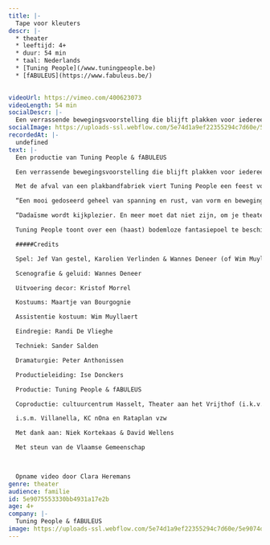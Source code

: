 ```yaml
---
title: |-
  Tape voor kleuters
descr: |-
  * theater
  * leeftijd: 4+
  * duur: 54 min
  * taal: Nederlands
  * [Tuning People](/www.tuningpeople.be)
  * [fABULEUS](https://www.fabuleus.be/)

  ‍
videoUrl: https://vimeo.com/400623073
videoLength: 54 min
socialDescr: |-
  Een verrassende bewegingsvoorstelling die blijft plakken voor iedereen vanaf 4 jaar.Met de afval van een plakbandfabriek viert Tuning People een feest voor de verbeelding. Chaplin-figuurtjes zoeken hun weg door een doolhof van plakbandlinten, kopvoeters en vogelbekdieren duiken op en om het kinderparadijs compleet te maken zijn er plakslingers, plakoorbellen en tonnen vol plaksnoep.
socialImage: https://uploads-ssl.webflow.com/5e74d1a9ef22355294c7d60e/5e9074d9fbb605aa8ea8c6d5_tapeLR2.jpg
recordedAt: |-
  undefined
text: |-
  Een productie van Tuning People & fABULEUS

  Een verrassende bewegingsvoorstelling die blijft plakken voor iedereen vanaf 4 jaar.

  Met de afval van een plakbandfabriek viert Tuning People een feest voor de verbeelding. Chaplin-figuurtjes zoeken hun weg door een doolhof van plakbandlinten, kopvoeters en vogelbekdieren duiken op en om het kinderparadijs compleet te maken zijn er plakslingers, plakoorbellen en tonnen vol plaksnoep.

  “Een mooi gedoseerd geheel van spanning en rust, van vorm en beweging, met veel humor en aanstekelijk spelplezier.” De Bond

  “Dadaïsme wordt kijkplezier. En meer moet dat niet zijn, om je theaterbeleving los te koppelen van je geboortejaar.” De Standaard“

  Tuning People toont over een (haast) bodemloze fantasiepoel te beschikken waaruit men het ene (te) gekke idee na het andere hengelt.” Knack

  #####Credits

  Spel: Jef Van gestel, Karolien Verlinden & Wannes Deneer (of Wim Muyllaert)  

  Scenografie & geluid: Wannes Deneer

  Uitvoering decor: Kristof Morrel

  Kostuums: Maartje van Bourgognie

  Assistentie kostuum: Wim Muyllaert

  Eindregie: Randi De Vlieghe

  Techniek: Sander Salden

  Dramaturgie: Peter Anthonissen

  Productieleiding: Ise Donckers

  Productie: Tuning People & fABULEUS

  Coproductie: cultuurcentrum Hasselt, Theater aan het Vrijthof (i.k.v. de Interlimburgse subsidies) & Krokusfestival

  i.s.m. Villanella, KC nOna en Rataplan vzw

  Met dank aan: Niek Kortekaas & David Wellens

  Met steun van de Vlaamse Gemeenschap

  ‍

  Opname video door Clara Heremans
genre: theater
audience: familie
id: 5e9075553330bb4931a17e2b
age: 4+
company: |-
  Tuning People & fABULEUS
image: https://uploads-ssl.webflow.com/5e74d1a9ef22355294c7d60e/5e9074d9fbb605aa8ea8c6d5_tapeLR2.jpg
---
```

